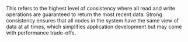This refers to the highest level of consistency where all read and write operations are guaranteed to return the most recent data. Strong consistency ensures that all nodes in the system have the same view of data at all times, which simplifies application development but may come with performance trade-offs.

